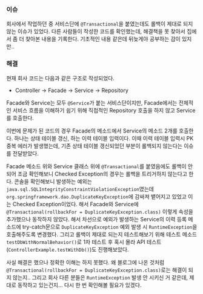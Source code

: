 ### 이슈
회사에서 작업하던 중 서비스단에 `@Transactional`을 붙였는데도 롤백이 제대로 되지 않는 이슈가 있었다. 다른 사람들이 작성한 코드를 확인했는데, 해결책을 못 찾아서 집에서 좀 더 찾아본 내용을 기록한다. 기초적인 내용 같은데 뒤늦게야 공부하는 감이 있지만..

### 해결
현재 회사 코드는 다음과 같은 구조로 작성되었다.

* Controller → Facade → Service → Repository

Facade와 Service는 모두 `@Service`가 붙는 서비스단이지만, Facade에서는 전체적인 서비스 흐름을 이해하기 쉽기 위해 직접적인 Repository 호출을 하지 않고 Service를 호출한다.

이번에 문제가 된 코드의 경우 Facade의 메소드에서 Service의 메소드 2개를 호출한다. 하나는 상태 테이블 갱신, 하는 이력 테이블 입력이다. 이때 이력 테이블 입력시 PK 중복 에러가 발생했는데, 기존 상태 테이블 갱신되었던 부분이 롤백되지 않는다는 이슈를 전달받았다.

Facade 메소드 위와 Service 클래스 위에 `@Transactional`를 붙였음에도 롤백이 안 되어 조금 확인해보니 Checked Exception의 경우는 롤백을 트리거하지 않는다고 한다. 콘솔을 확인해보니 발생하는 예외는 `java.sql.SQLIntegrityConstraintViolationException`였는데 `org.springframework.dao.DuplicateKeyException`에 감싸져 뱉어지고 있었고 이는 Checked Exception이었다. 해서 Facade와 Service에 `@Transactional(rollbackFor = DuplicateKeyException.class)` 이렇게 속성을 추가했으나 동작하지 않았다.  해서 차선으로 예외가 발생하는 Service의 이력 등록 메소드에 try-catch문으로 `DuplicateKeyException` 예외 발생 시 `RuntimeException`을 호출해주도록 변경했다. 그리고 롤백이 제대로 되는지 테스트해보기 위해 테스트 메소드 `testDbWithNormalBehavior()`로 1차 테스트 후 혹시 몰라 API 테스트(`ControllerExample.testWithDb()`)도 진행해보았다.

사실 해결은 했으나 정확한 이해는 하지 못했다. 왜 블로그에 나온 것처럼 `@Transactional(rollbackFor = DuplicateKeyException.class)`로는 해결이 되지 않는지.. 그리고 회사 다른 분들은 `RuntimeException` 발생 안 시키신 거 같은데, 제대로 동작하고 있는건지... 다시 한 번 확인해볼 필요가 있겠다.

